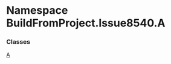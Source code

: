﻿# Namespace BuildFromProject\.Issue8540\.A

### Classes

[A](BuildFromProject\.Issue8540\.A\.A\.md)

